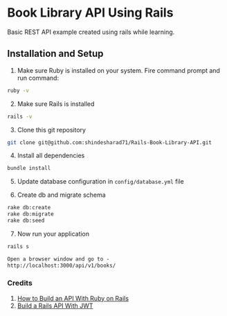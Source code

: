 # Book Library API Using Rails

Basic REST API example created using rails while learning.

## Installation and Setup

1. Make sure Ruby is installed on your system. Fire command prompt and run command:

```bash
ruby -v
```

2. Make sure Rails is installed

```bash
rails -v
```

3. Clone this git repository

```bash
git clone git@github.com:shindesharad71/Rails-Book-Library-API.git
```

4. Install all dependencies

```bash
bundle install
```

5. Update database configuration in `config/database.yml` file

6. Create db and migrate schema

```bash
rake db:create
rake db:migrate
rake db:seed
```

7. Now run your application

```bash
rails s
```

```txt
Open a browser window and go to -  
http://localhost:3000/api/v1/books/
```

### Credits

1. [How to Build an API With Ruby on Rails](https://medium.com/swlh/how-to-build-an-api-with-ruby-on-rails-28e27d47455a)
2. [Build a Rails API With JWT](https://betterprogramming.pub/build-a-rails-api-with-jwt-61fb8a52d833)
